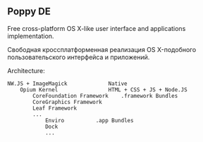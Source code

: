 Poppy DE
--
Free cross-platform OS X-like user interface and applications implementation.

Свободная кроссплатформенная реализация OS X-подобного пользовательского интерфейса и приложений.

Architecture:

	NW.JS + ImageMagick				Native
		Opium Kernel				HTML + CSS + JS + Node.JS
			CoreFoundation Framework	.framework Bundles
			CoreGraphics Framework
			Leaf Framework
			...
				Enviro			.app Bundles
				Dock
				...
